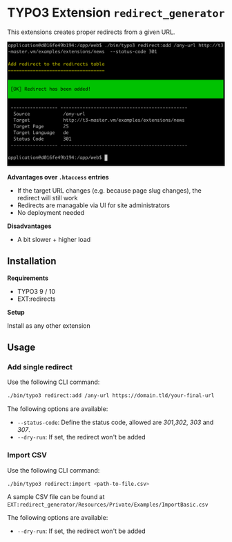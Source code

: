 # TYPO3 Extension `redirect_generator`

This extensions creates proper redirects from a given URL. 

![Add Redirect](Resources/Public/Screenshots/redirect-add.png)

**Advantages over `.htaccess` entries**

- If the target URL changes (e.g. because page slug changes), the redirect will still work
- Redirects are managable via UI for site administrators
- No deployment needed

**Disadvantages**

- A bit slower + higher load

## Installation

**Requirements**

- TYPO3 9 / 10
- EXT:redirects

**Setup**

Install as any other extension

## Usage

### Add single redirect

Use the following CLI command:
```bash
./bin/typo3 redirect:add /any-url https://domain.tld/your-final-url
```

The following options are available:

* `--status-code`: Define the status code, allowed are *301*,*302*, *303* and *307*.
* `--dry-run`: If set, the redirect won't be added

### Import CSV

Use the following CLI command:
```bash
./bin/typo3 redirect:import <path-to-file.csv>
```

A sample CSV file can be found at `EXT:redirect_generator/Resources/Private/Examples/ImportBasic.csv`

The following options are available:

* `--dry-run`: If set, the redirect won't be added
